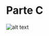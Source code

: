 # Parte C
![alt text](https://github.com/btmluiz/digitalhouse-desafio-kotlin/blob/parte/C/UML.png?raw=true)

